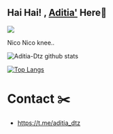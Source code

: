 ## Hai Hai! , [Aditia'](https://github.com/Aditia-Dtz) Here👋

![](https://komarev.com/ghpvc/?username=Aditia-Dtz&color=red)

Nico Nico knee..

![Aditia-Dtz github stats](https://github-readme-stats.vercel.app/api?username=Aditia-Dtz&show_icons=true&theme=default)

[![Top Langs](https://github-readme-stats.vercel.app/api/top-langs/?username=Aditia-Dtz&layout=compact)](https://github.com/Aditia-Dtz)

# Contact ✂️
 + https://t.me/aditia_dtz
